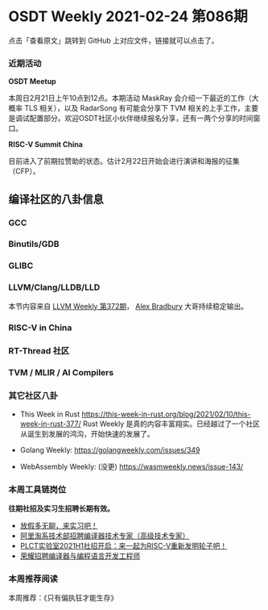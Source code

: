 # OSDT Weekly 2021-02-24 第086期

点击「查看原文」跳转到 GitHub 上对应文件，链接就可以点击了。

### 近期活动

**OSDT Meetup**

本周日2月21日上午10点到12点。本期活动 MaskRay 会介绍一下最近的工作（大概率 TLS 相关），以及 RadarSong 有可能会分享下 TVM 相关的上手工作，主要是调试配置部分。欢迎OSDT社区小伙伴继续报名分享，还有一两个分享的时间窗口。

**RISC-V Summit China**

目前进入了前期拉赞助的状态。估计2月22日开始会进行演讲和海报的征集（CFP）。

## 编译社区的八卦信息

### GCC

### Binutils/GDB

### GLIBC

### LLVM/Clang/LLDB/LLD

本节内容来自 [LLVM Weekly 第372期](http://llvmweekly.org/issue/372)，
[Alex Bradbury](https://www.linkedin.com/in/alex-bradbury/) 大哥持续稳定输出。

### RISC-V in China

### RT-Thread 社区

### TVM / MLIR / AI Compilers

### 其它社区八卦

- This Week in Rust
  https://this-week-in-rust.org/blog/2021/02/10/this-week-in-rust-377/
  Rust Weekly 是真的内容丰富翔实。已经越过了一个社区从诞生到发展的鸿沟，开始快速的发展了。

- Golang Weekly:
  https://golangweekly.com/issues/349

- WebAssembly Weekly: (没更)
  https://wasmweekly.news/issue-143/

### 本周工具链岗位

**往期社招及实习生招聘长期有效。**

- [放假多无聊，来实习吧！](https://mp.weixin.qq.com/s/pWjPrHtaWnzWbPfqqcX1cQ)
- [阿里淘系技术部招聘编译器技术专家（高级技术专家）](https://mp.weixin.qq.com/s/Yr_XA_L9fCI8IvhuudwTkQ)
- [PLCT实验室2021H1社招开启：来一起为RISC-V重新发明轮子吧！](https://mp.weixin.qq.com/s/9BUJ1-LbHGm-Lhs_Lavzjw)
- [荣耀招聘编译器与编程语言开发工程师](https://mp.weixin.qq.com/s/XaLAhjLP6fhj3Vl-mUjXng)

### 本周推荐阅读

本周推荐：《只有偏执狂才能生存》
